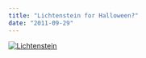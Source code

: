 ```yaml
---
title: "Lichtenstein for Halloween?"
date: "2011-09-29"
---
```


[![](http://nickfoden.files.wordpress.com/2011/09/lichtenstein.jpg "Lichtenstein")](http://nickfoden.files.wordpress.com/2011/09/lichtenstein.jpg)
